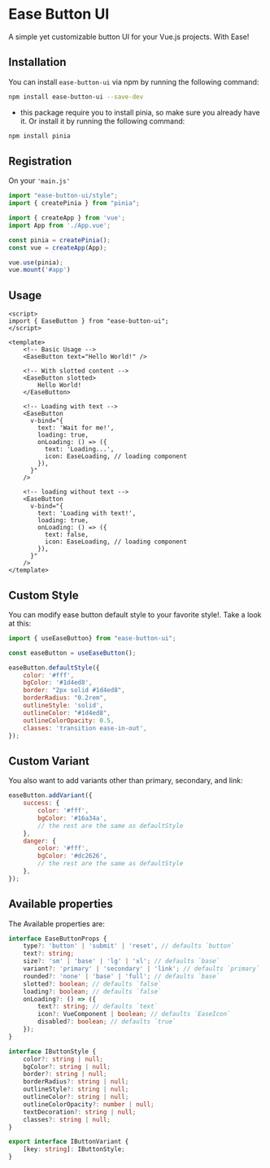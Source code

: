 # Ease Button UI

A simple yet customizable button UI for your Vue.js projects. With Ease!

## Installation

You can install `ease-button-ui` via npm by running the following command:

```bash
npm install ease-button-ui --save-dev
```
* this package require you to install pinia, so make sure you already have it.
Or install it by running the following command:

```bash
npm install pinia
```

## Registration

On your `'main.js'`

```js
import "ease-button-ui/style";
import { createPinia } from "pinia";

import { createApp } from 'vue';
import App from './App.vue';

const pinia = createPinia();
const vue = createApp(App);

vue.use(pinia);
vue.mount('#app')
```

## Usage

```vue
<script>
import { EaseButton } from "ease-button-ui";
</script>

<template>
    <!-- Basic Usage -->
    <EaseButton text="Hello World!" />

    <!-- With slotted content -->
    <EaseButton slotted>
        Hello World!
    </EaseButton>

    <!-- Loading with text -->
    <EaseButton
      v-bind="{
        text: 'Wait for me!',
        loading: true,
        onLoading: () => ({
          text: 'Loading...',
          icon: EaseLoading, // loading component
        }),
      }"
    />

    <!-- loading without text -->
    <EaseButton
      v-bind="{
        text: 'Loading with text!',
        loading: true,
        onLoading: () => ({
          text: false,
          icon: EaseLoading, // loading component
        }),
      }"
    />
</template>
```

## Custom Style

You can modify ease button default style to your favorite style!. Take a look at this:

```js
import { useEaseButton} from "ease-button-ui";

const easeButton = useEaseButton();

easeButton.defaultStyle({
    color: '#fff',
    bgColor: '#1d4ed8',
    border: "2px solid #1d4ed8",
    borderRadius: "0.2rem",
    outlineStyle: 'solid',
    outlineColor: "#1d4ed8",
    outlineColorOpacity: 0.5,
    classes: 'transition ease-in-out',
});
```

## Custom Variant

You also want to add variants other than primary, secondary, and link:

```js
easeButton.addVariant({
    success: {
        color: '#fff',
        bgColor: '#16a34a',
        // the rest are the same as defaultStyle
    },
    danger: {
        color: '#fff',
        bgColor: '#dc2626',
        // the rest are the same as defaultStyle
    },
});
```

## Available properties

The Available properties are:

```ts
interface EaseButtonProps {
    type?: 'button' | 'submit' | 'reset', // defaults `button`
    text?: string;
    size?: 'sm' | 'base' | 'lg' | 'xl'; // defaults `base`
    variant?: 'primary' | 'secondary' | 'link'; // defaults `primary`
    rounded?: 'none' | 'base' | 'full'; // defaults `base`
    slotted?: boolean; // defaults `false`
    loading?: boolean; // defaults `false`
    onLoading?: () => ({
        text?: string; // defaults `text`
        icon?: VueComponent | boolean; // defaults `EaseIcon` 
        disabled?: boolean; // defaults `true`
    });
}

interface IButtonStyle {
    color?: string | null;
    bgColor?: string | null;
    border?: string | null;
    borderRadius?: string | null;
    outlineStyle?: string | null;
    outlineColor?: string | null;
    outlineColorOpacity?: number | null;
    textDecoration?: string | null;
    classes?: string | null;
}

export interface IButtonVariant {
    [key: string]: IButtonStyle;
}
```